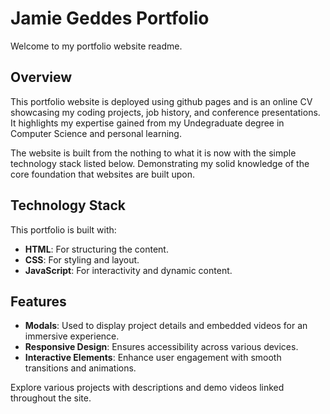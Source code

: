 # Jamie Geddes Portfolio

Welcome to my portfolio website readme.

## Overview

This portfolio website is deployed using github pages and is an online CV showcasing my coding projects, job history, and conference presentations. It highlights my expertise gained from my Undegraduate degree in Computer Science and personal learning.

The website is built from the nothing to what it is now with the simple technology stack listed below. Demonstrating my solid knowledge of the core foundation that websites are built upon.

## Technology Stack

This portfolio is built with:
- **HTML**: For structuring the content.
- **CSS**: For styling and layout.
- **JavaScript**: For interactivity and dynamic content.

## Features

- **Modals**: Used to display project details and embedded videos for an immersive experience.
- **Responsive Design**: Ensures accessibility across various devices.
- **Interactive Elements**: Enhance user engagement with smooth transitions and animations.

Explore various projects with descriptions and demo videos linked throughout the site.

